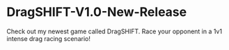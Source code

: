 # DragSHIFT-V1.0-New-Release
Check out my newest game called DragSHIFT. Race your opponent in a 1v1 intense drag racing scenario!
